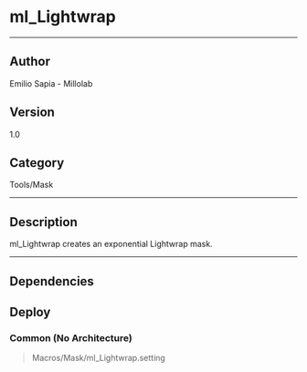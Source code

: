 # ml_Lightwrap
___

## Author
Emilio Sapia - Millolab

## Version
1.0

## Category
Tools/Mask

___

## Description
<p>ml_Lightwrap creates an exponential Lightwrap mask.</p>

___

## Dependencies

## Deploy

### Common (No Architecture)

> Macros/Mask/ml_Lightwrap.setting  
